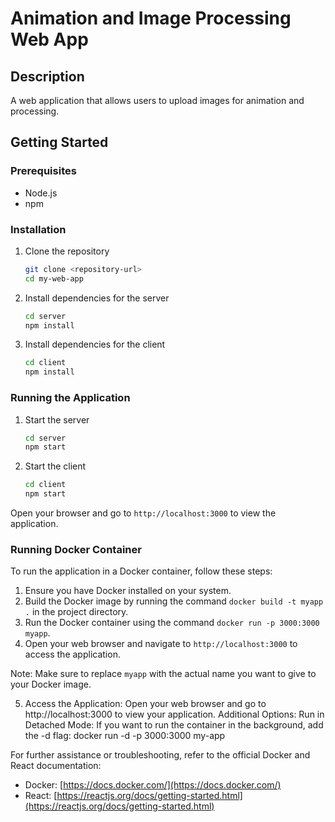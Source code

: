 # Animation and Image Processing Web App

## Description
A web application that allows users to upload images for animation and processing.

## Getting Started

### Prerequisites
- Node.js
- npm

### Installation

1. Clone the repository
   ```bash
   git clone <repository-url>
   cd my-web-app
   ```

2. Install dependencies for the server
   ```bash
   cd server
   npm install
   ```

3. Install dependencies for the client
   ```bash
   cd client
   npm install
   ```

### Running the Application

1. Start the server
   ```bash
   cd server
   npm start
   ```

2. Start the client
   ```bash
   cd client
   npm start
   ```

Open your browser and go to `http://localhost:3000` to view the application.

### Running Docker Container

To run the application in a Docker container, follow these steps:

1. Ensure you have Docker installed on your system.
2. Build the Docker image by running the command `docker build -t myapp .` in the project directory.
3. Run the Docker container using the command `docker run -p 3000:3000 myapp`.
4. Open your web browser and navigate to `http://localhost:3000` to access the application.

Note: Make sure to replace `myapp` with the actual name you want to give to your Docker image.

5. Access the Application: Open your web browser and go to http://localhost:3000 to view your application.
Additional Options:
Run in Detached Mode: If you want to run the container in the background, add the -d flag:
   docker run -d -p 3000:3000 my-app
   

For further assistance or troubleshooting, refer to the official Docker and React documentation:

* Docker: [https://docs.docker.com/](https://docs.docker.com/)
* React: [https://reactjs.org/docs/getting-started.html](https://reactjs.org/docs/getting-started.html)
